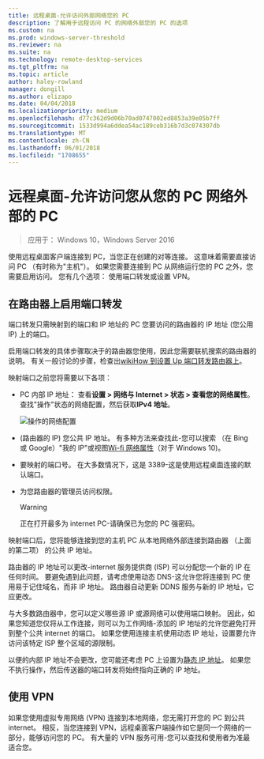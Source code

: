 ```yaml
---
title: 远程桌面-允许访问外部网络您的 PC
description: 了解用于远程访问 PC 的网络外部您的 PC 的选项
ms.custom: na
ms.prod: windows-server-threshold
ms.reviewer: na
ms.suite: na
ms.technology: remote-desktop-services
ms.tgt_pltfrm: na
ms.topic: article
author: haley-rowland
manager: dongill
ms.author: elizapo
ms.date: 04/04/2018
ms.localizationpriority: medium
ms.openlocfilehash: d77c362d9d06b70ad0747002ed8853a39e05b7ff
ms.sourcegitcommit: 1533d994a6ddea54ac189ceb316b7d3c074307db
ms.translationtype: MT
ms.contentlocale: zh-CN
ms.lasthandoff: 06/01/2018
ms.locfileid: "1708655"
---
```

# <a name="remote-desktop---allow-access-to-your-pc-from-outside-your-pcs-network"></a>远程桌面-允许访问您从您的 PC 网络外部的 PC

>应用于： Windows 10，Windows Server 2016

使用远程桌面客户端连接到 PC，当您正在创建的对等连接。 这意味着需要直接访问 PC （有时称为"主机"）。 如果您需要连接到 PC 从网络运行您的 PC 之外，您需要启用访问。 您有几个选项： 使用端口转发或设置 VPN。

## <a name="enable-port-forwarding-on-your-router"></a>在路由器上启用端口转发

端口转发只需映射到的端口和 IP 地址的 PC 您要访问的路由器的 IP 地址 (您公用 IP) 上的端口。 

启用端口转发的具体步骤取决于的路由器您使用，因此您需要联机搜索的路由器的说明。 有关一般讨论的步骤，检查出[wikiHow 到设置 Up 端口转发路由器上](https://www.wikihow.com/Set-Up-Port-Forwarding-on-a-Router)。

映射端口之前您将需要以下各项：

- PC 内部 IP 地址： 查看**设置 > 网络与 Internet > 状态 > 查看您的网络属性**。 查找"操作"状态的网络配置，然后获取**IPv4 地址**。

   ![操作的网络配置](../media/rdclient-operational-network.png)

- (路由器的 IP) 您公共 IP 地址。 有多种方法来查找此-您可以搜索 （在 Bing 或 Google）"我的 IP"或视图[Wi-fi 网络属性](https://binged.it/2Gwob34)（对于 Windows 10)。
- 要映射的端口号。 在大多数情况下，这是 3389-这是使用远程桌面连接的默认端口。
- 为您路由器的管理员访问权限。  

   >[!WARNING]
   > 正在打开最多为 internet PC-请确保已为您的 PC 强密码。

映射端口后，您将能够连接到您的主机 PC 从本地网络外部连接到路由器 （上面的第二项） 的公共 IP 地址。

路由器的 IP 地址可以更改-internet 服务提供商 (ISP) 可以分配您一个新的 IP 在任何时间。 要避免遇到此问题，请考虑使用动态 DNS-这允许您将连接到 PC 使用易于记住域名，而非 IP 地址。 路由器自动更新 DDNS 服务与新的 IP 地址，它应更改。

与大多数路由器中，您可以定义哪些源 IP 或源网络可以使用端口映射。 因此，如果您知道您仅将从工作连接，则可以为工作网络-添加的 IP 地址的允许您避免打开到整个公共 internet 的端口。 如果您使用连接主机使用动态 IP 地址，设置要允许访问该特定 ISP 整个区域的源限制。

以便的内部 IP 地址不会更改，您可能还考虑 PC 上设置为[静态 IP 地址](/windows-hardware/customize/mobile/mcsf/enable-static-ip)。 如果您不执行操作，然后传送器的端口转发将始终指向正确的 IP 地址。


## <a name="use-a-vpn"></a>使用 VPN

如果您使用虚拟专用网络 (VPN) 连接到本地网络，您无需打开您的 PC 到公共 internet。 相反，当您连接到 VPN，远程桌面客户端操作如它是同一个网络的一部分，能够访问您的 PC。 有大量的 VPN 服务可用-您可以查找和使用者为准最适合您。